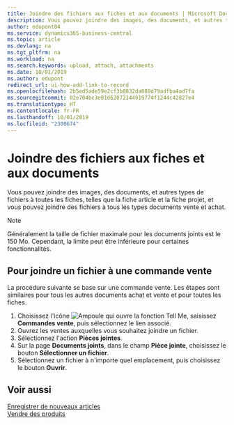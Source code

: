 ```yaml
---
title: Joindre des fichiers aux fiches et aux documents | Microsoft Docs
description: Vous pouvez joindre des images, des documents, et autres types de fichiers à toutes les fiches et à tous les types documents vente et achat.
author: edupont04
ms.service: dynamics365-business-central
ms.topic: article
ms.devlang: na
ms.tgt_pltfrm: na
ms.workload: na
ms.search.keywords: upload, attach, attachments
ms.date: 10/01/2019
ms.author: edupont
redirect_url: ui-how-add-link-to-record
ms.openlocfilehash: 2b5ed5ade59e2cf3b8832da088d79adfba4ad7fa
ms.sourcegitcommit: 02e704bc3e01d62072144919774f1244c42827e4
ms.translationtype: HT
ms.contentlocale: fr-FR
ms.lasthandoff: 10/01/2019
ms.locfileid: "2300674"
---
```

# <a name="attaching-files-to-cards-and-documents"></a>Joindre des fichiers aux fiches et aux documents
Vous pouvez joindre des images, des documents, et autres types de fichiers à toutes les fiches, telles que la fiche article et la fiche projet, et vous pouvez joindre des fichiers à tous les types documents vente et achat.

> [!Note]
> Généralement la taille de fichier maximale pour les documents joints est le 150 Mo. Cependant, la limite peut être inférieure pour certaines fonctionnalités.

## <a name="to-attach-a-file-to-a-sales-order"></a>Pour joindre un fichier à une commande vente
La procédure suivante se base sur une commande vente. Les étapes sont similaires pour tous les autres documents achat et vente et pour toutes les fiches.

1. Choisissez l'icône ![Ampoule qui ouvre la fonction Tell Me](media/ui-search/search_small.png "Dites-moi ce que vous voulez faire"), saisissez **Commandes vente**, puis sélectionnez le lien associé.
2. Ouvrez les ventes auxquelles vous souhaitez joindre un fichier.
3. Sélectionnez l'action **Pièces jointes**.
4. Sur la page **Documents joints**, dans le champ **Pièce jointe**, choisissez le bouton **Sélectionner un fichier**.
5. Sélectionnez un fichier à n'importe quel emplacement, puis choisissez le bouton **Ouvrir**.

## <a name="see-also"></a>Voir aussi
[Enregistrer de nouveaux articles](inventory-how-register-new-items.md)  
[Vendre des produits](sales-how-sell-products.md)
